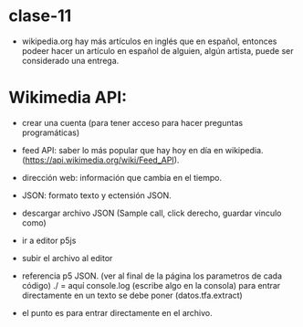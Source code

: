 # clase-11
- wikipedia.org hay más artículos en inglés que en español, entonces podeer hacer un artículo en español de alguien, algún artista, puede ser considerado una entrega.
# Wikimedia API:
- crear una cuenta (para tener acceso para hacer preguntas programáticas)
- feed API: saber lo más popular que hay hoy en día en wikipedia.
  (https://api.wikimedia.org/wiki/Feed_API).
- dirección web: información que cambia en el tiempo.
- JSON: formato texto y ectensión JSON.

- descargar archivo JSON (Sample call, click derecho, guardar vinculo como)
- ir a editor p5js
- subir el archivo al editor
- referencia p5 JSON. (ver al final de la página los parametros de cada código)
  ./ = aquí
  console.log (escribe algo en la consola)
para entrar directamente en un texto se debe poner (datos.tfa.extract)
- el punto es para entrar directamente en el archivo.
